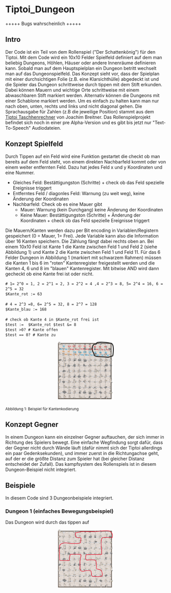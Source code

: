 # Tiptoi_Dungeon
+++++ Bugs wahrscheinlich +++++


## Intro
Der Code ist ein Teil von dem Rollenspiel ("Der Schattenkönig") für den Tiptoi. Mit dem Code wird ein 10x10 Felder Spielfeld definiert auf dem man beliebig Dungeons, Höhlen, Häuser oder andere Innenräume definieren kann. Sobald man auf dem Hauptspielplan ein Dungeon betritt wechselt man auf das Dungeonspielfeld. Das Konzept sieht vor, dass der Spielplan mit einer durchsichtigen Folie (z.B. eine Klarsichthülle) abgedeckt ist und die Spieler das Dungeon schrittweise durch tippen mit dem Stift erkunden. Dabei können Mauern und wichtige Orte schrittweise mit einem abwaschbaren Stift markiert werden. Alternativ können die Dungeons mit einer Schablone markiert werden. Um es einfach zu halten kann man nur nach oben, unten, rechts und links und nicht diagonal gehen. Die Sprachausgabe für Zahlen (z.B die jeweilige Position) stammt aus dem [Tiptoi Taschhenrechner](https://bitbucket.org/nomeata/tiptoi-taschenrechner/src/master/) von Joachim Breitner. Das Rollenspielprojekt befindet sich noch in einer pre Alpha-Version und es gibt bis jetzt nur "Text-To-Speech" Audiodateien.

## Konzept Spielfeld
Durch Tippen auf ein Feld wird eine Funktion gestartet die checkt ob man bereits auf dem Feld steht, von einem direkten Nachbarfeld kommt oder von einem weiter entfernten Feld. Dazu hat jedes Feld x und y Koordinaten und eine Nummer.

  - Gleiches Feld: Bestättigungston (Schritte) + check ob das Feld spezielle Ereignisse triggert 
  - Entferntes Feld / diagonles Feld: Warnung (zu weit weg), keine Änderung der Koordinaten 
  - Nachbarfeld: Check ob es eine Mauer gibt
    - Mauer: Warnung (kein Durchgang) keine Änderung der Koordinaten
    - Keine Mauer: Bestättigungston (Schritte) + Änderung der Koordinaten + check ob das Feld spezielle Ereignisse triggert
 
Die Mauern/Kanten werden dazu per Bit encoding in Variablen/Registern gespeichert (0 = Mauer, 1= Frei). Jede Variable kann also die Information über 16 Kanten speichern. Die Zählung fängt dabei rechts oben an. Bei einem 10x10 Feld ist Kante 1 die Kante zwischen Feld 1 und Feld 2 (siehe Abbildung 1) und Kante 2 die Kante zwischen Feld 1 und Feld 11. Für das 6 Felder Dungeon in Abbildung 1 (markiert mit schwarzem Rahmen) müssen die Kanten 1 bis 6 im "roten" Kantenregister freigestellt werden und die Kanten 4, 6 und 8 im "blauen" Kantenregister. Mit bitwise AND wird dann gecheckt ob eine Kante frei ist oder nicht.

```
# 1= 2^0 = 1, 2 = 2^1 = 2, 3 = 2^2 = 4 ,4 = 2^3 = 8, 5= 2^4 = 16, 6 = 2^5 = 32
$Kante_rot := 63

# 4 = 2^3 =8, 6= 2^5 = 32, 8 = 2^7 = 128
$Kante_blau := 168

# check ob Kante 4 in $Kante_rot frei ist
$test :=  $Kante_rot $test &= 8
$test >0? # Kante offen
$test == 0? # Kante zu

```

<p align="center">
  <img src="https://github.com/JG55JG/Tiptoi_Dungeon/blob/main/pictures/dungeon.example2.png"/ width="35%" >
</p>
<sub>Abbildung 1: Beispiel für Kantenkodierung
</sub>

## Konzept Gegner 
In einem Dungeon kann ein einzelner Gegner auftauchen, der sich immer in Richtung des Spielers bewegt. Eine einfache Wegfindung sorgt dafür, dass der Gegner nicht durch Wände läuft (dafür nimmt sich der Tiptoi allerdings ein paar Gedenksekunden), und immer zuerst in die Richtungachse geht, auf der er die größte Distanz zum Spieler hat (bei gleicher Distanz entscheidet der Zufall). Das kampfsystem des Rollenspiels ist in diesem Dungeon-Beispiel nicht integriert.  

## Beispiele
In diesem Code sind 3 Dungeonbeispiele integriert. 

### Dungeon 1 (einfaches Bewegungsbeispiel)
Das Dungeon wird durch das tippen auf 

<p align="center">
  <img src="https://github.com/JG55JG/Tiptoi_Dungeon/blob/main/pictures/dungeon.example.png"/ width="35%" >
</p>


